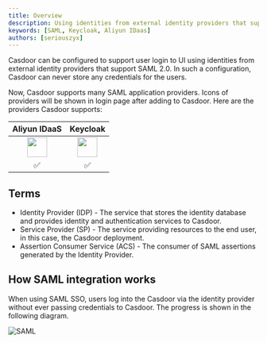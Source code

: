 ```yaml
---
title: Overview
description: Using identities from external identity providers that support SAML 2.0
keywords: [SAML, Keycloak, Aliyun IDaas]
authors: [seriouszyx]
---
```


Casdoor can be configured to support user login to UI using identities from external identity providers that support SAML 2.0. In such a configuration, Casdoor can never store any credentials for the users.

Now, Casdoor supports many SAML application providers. Icons of providers will be shown in login page after adding to Casdoor. Here are the providers Casdoor supports:

|Aliyun IDaaS|Keycloak|
| :--: | :--: |
|<img src="https://cdn.casbin.org/img/social_aliyun.png" width="40"></img>|<img src="https://cdn.casbin.org/img/social_keycloak.png" width="40"></img>|
|✅|✅|

## Terms

- Identity Provider (IDP) - The service that stores the identity database and provides identity and authentication services to Casdoor.
- Service Provider (SP) - The service providing resources to the end user, in this case, the Casdoor deployment.
- Assertion Consumer Service (ACS) - The consumer of SAML assertions generated by the Identity Provider.

## How SAML integration works

When using SAML SSO, users log into the Casdoor via the identity provider without ever passing credentials to Casdoor. The progress is shown in the following diagram.

![SAML](/img/providers/SAML/SAML.png)
